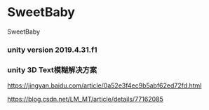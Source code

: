 # SweetBaby
SweetBaby

### unity version 2019.4.31.f1

### unity 3D Text模糊解决方案
https://jingyan.baidu.com/article/0a52e3f4ec9b5abf62ed72fd.html

https://blog.csdn.net/LM_MT/article/details/77162085
